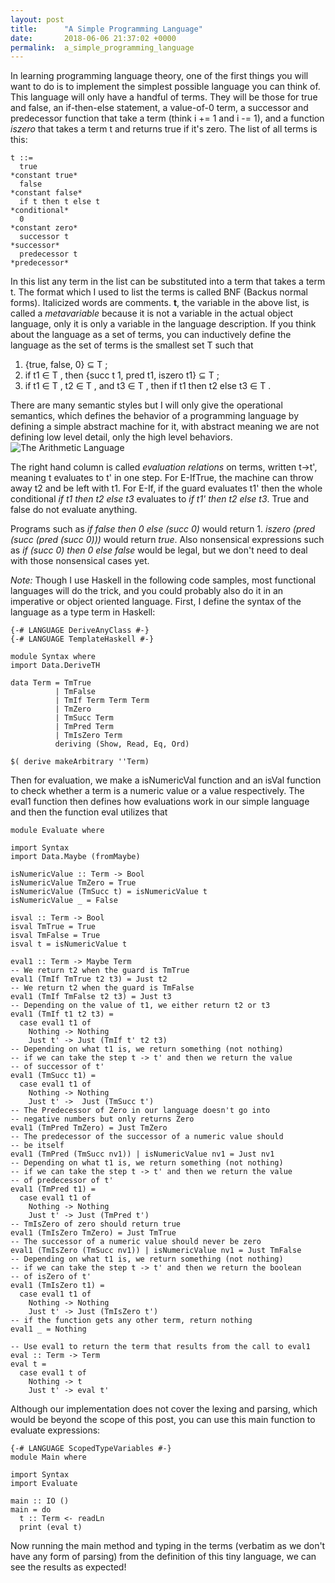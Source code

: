 ```yaml
---
layout: post
title:      "A Simple Programming Language"
date:       2018-06-06 21:37:02 +0000
permalink:  a_simple_programming_language
---
```


In learning programming language theory, one of the first things you will want to do is to implement the simplest possible language you can think of. This language will only have a handful of terms.  They will be those for true and false, an if-then-else statement, a value-of-0 term, a successor and predecessor function that take a term (think i += 1 and i -= 1), 
and a function *iszero* that takes a term t and returns true if it's zero. The list of all terms is this:
```
t ::=
  true                                                              *constant true*
  false                                                            *constant false*
  if t then t else t                                                *conditional*
  0                                                                *constant zero*
  successor t                                                       *successor*
  predecessor t                                                   *predecessor*
```
			
In this list any term in the list can be substituted into a term that takes a term t. The format which I used to list the terms is called BNF (Backus normal forms). Italicized words are comments. **t**, the variable in the above list, is called a *metavariable* because it is not a variable in the actual object language, only it is only a variable in the language description. If you think about the language as a set of terms, you can inductively define the language as the set of terms is the smallest set T such that 
1. {true, false, 0} ⊆ T ; 
2. if t1 ∈ T , then {succ t 1, pred t1, iszero t1} ⊆ T ; 
3.  if t1 ∈ T , t2 ∈ T , and t3 ∈ T , then if t1 then t2 else t3 ∈ T .

There are many semantic styles but I will only give the operational semantics, which defines the behavior of a programming language by defining a simple abstract machine for it, with abstract meaning we are not defining low level detail, only the high level behaviors.
![The Arithmetic Language](https://imgur.com/a/egLjEkZ)

The right hand column is called *evaluation relations* on terms, written t->t', meaning t evaluates to t' in one step. For E-IfTrue, the machine can throw away t2 and be left with t1. For E-If, if the guard evaluates t1' then the whole conditional *if t1 then t2 else t3* evaluates to *if t1' then t2 else t3*. True and false do not evaluate anything. 

Programs such as *if false then 0 else (succ 0)* would return 1. *iszero (pred (succ (pred (succ 0)))* would return *true*. Also nonsensical expressions such as *if (succ 0) then 0 else false* would be legal, but we don't need to deal with those nonsensical cases yet. 
      
*Note:* Though I use Haskell in the following code samples, most functional languages will do the trick, and you could probably also do it in an imperative or object oriented language. First, I define the syntax of the language as a type term in Haskell: 

```
{-# LANGUAGE DeriveAnyClass #-} 
{-# LANGUAGE TemplateHaskell #-} 

module Syntax where
import Data.DeriveTH

data Term = TmTrue
          | TmFalse
          | TmIf Term Term Term
          | TmZero
          | TmSucc Term
          | TmPred Term
          | TmIsZero Term
          deriving (Show, Read, Eq, Ord)

$( derive makeArbitrary ''Term)
```

Then for evaluation, we make a isNumericVal function and an isVal function to check whether a term is a numeric value or a value respectively. The eval1 function then defines how evaluations work in our simple language and then the function eval utilizes that 

```
module Evaluate where

import Syntax
import Data.Maybe (fromMaybe)

isNumericValue :: Term -> Bool
isNumericValue TmZero = True
isNumericValue (TmSucc t) = isNumericValue t
isNumericValue _ = False

isval :: Term -> Bool
isval TmTrue = True
isval TmFalse = True
isval t = isNumericValue t

eval1 :: Term -> Maybe Term
-- We return t2 when the guard is TmTrue
eval1 (TmIf TmTrue t2 t3) = Just t2
-- We return t2 when the guard is TmFalse
eval1 (TmIf TmFalse t2 t3) = Just t3
-- Depending on the value of t1, we either return t2 or t3
eval1 (TmIf t1 t2 t3) =
  case eval1 t1 of
    Nothing -> Nothing
    Just t' -> Just (TmIf t' t2 t3)
-- Depending on what t1 is, we return something (not nothing)
-- if we can take the step t -> t' and then we return the value
-- of successor of t'
eval1 (TmSucc t1) = 
  case eval1 t1 of
    Nothing -> Nothing 
    Just t' ->  Just (TmSucc t')
-- The Predecessor of Zero in our language doesn't go into 
-- negative numbers but only returns Zero
eval1 (TmPred TmZero) = Just TmZero
-- The predecessor of the successor of a numeric value should
-- be itself
eval1 (TmPred (TmSucc nv1)) | isNumericValue nv1 = Just nv1
-- Depending on what t1 is, we return something (not nothing)
-- if we can take the step t -> t' and then we return the value
-- of predecessor of t'
eval1 (TmPred t1) = 
  case eval1 t1 of
    Nothing -> Nothing
    Just t' -> Just (TmPred t')
-- TmIsZero of zero should return true
eval1 (TmIsZero TmZero) = Just TmTrue
-- The successor of a numeric value should never be zero
eval1 (TmIsZero (TmSucc nv1)) | isNumericValue nv1 = Just TmFalse
-- Depending on what t1 is, we return something (not nothing)
-- if we can take the step t -> t' and then we return the boolean
-- of isZero of t'
eval1 (TmIsZero t1) = 
  case eval1 t1 of
    Nothing -> Nothing
    Just t' -> Just (TmIsZero t')
-- if the function gets any other term, return nothing
eval1 _ = Nothing

-- Use eval1 to return the term that results from the call to eval1
eval :: Term -> Term
eval t = 
  case eval1 t of
    Nothing -> t
    Just t' -> eval t'
```

Although our implementation does not cover the lexing and parsing, which would be beyond the scope of this post, you can use this main function to evaluate expressions: 

```
{-# LANGUAGE ScopedTypeVariables #-} 
module Main where

import Syntax
import Evaluate

main :: IO ()
main = do
  t :: Term <- readLn
  print (eval t)
```

Now running the main method and typing in the terms (verbatim as we don't have any form of parsing) from the definition of this tiny language, we can see the results as expected!
